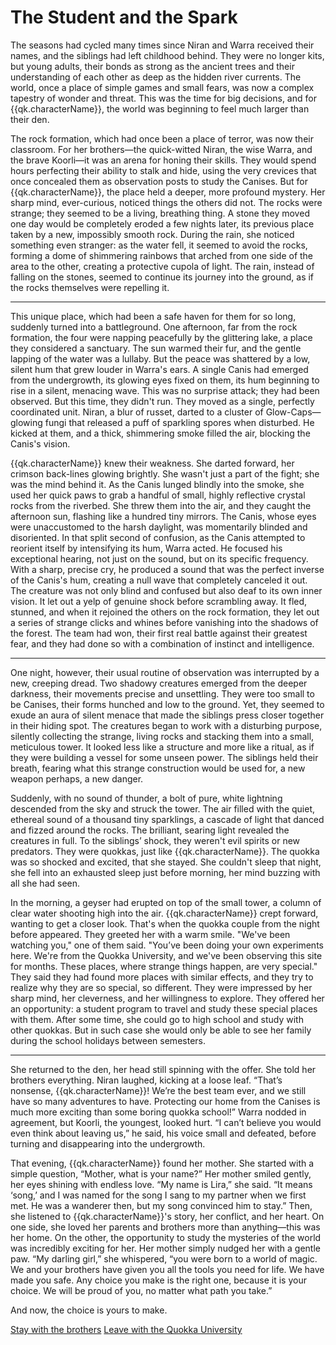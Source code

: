 # The Student and the Spark
The seasons had cycled many times since Niran and Warra received their names, and the siblings had left childhood behind. They were no longer kits, but young adults, their bonds as strong as the ancient trees and their understanding of each other as deep as the hidden river currents. The world, once a place of simple games and small fears, was now a complex tapestry of wonder and threat. This was the time for big decisions, and for {{qk.characterName}}, the world was beginning to feel much larger than their den.

The rock formation, which had once been a place of terror, was now their classroom. For her brothers—the quick-witted Niran, the wise Warra, and the brave Koorli—it was an arena for honing their skills. They would spend hours perfecting their ability to stalk and hide, using the very crevices that once concealed them as observation posts to study the Canises. But for {{qk.characterName}}, the place held a deeper, more profound mystery. Her sharp mind, ever-curious, noticed things the others did not. The rocks were strange; they seemed to be a living, breathing thing. A stone they moved one day would be completely eroded a few nights later, its previous place taken by a new, impossibly smooth rock. During the rain, she noticed something even stranger: as the water fell, it seemed to avoid the rocks, forming a dome of shimmering rainbows that arched from one side of the area to the other, creating a protective cupola of light. The rain, instead of falling on the stones, seemed to continue its journey into the ground, as if the rocks themselves were repelling it.

***

This unique place, which had been a safe haven for them for so long, suddenly turned into a battleground. One afternoon, far from the rock formation, the four were napping peacefully by the glittering lake, a place they considered a sanctuary. The sun warmed their fur, and the gentle lapping of the water was a lullaby. But the peace was shattered by a low, silent hum that grew louder in Warra's ears. A single Canis had emerged from the undergrowth, its glowing eyes fixed on them, its hum beginning to rise in a silent, menacing wave. This was no surprise attack; they had been observed. But this time, they didn't run. They moved as a single, perfectly coordinated unit. Niran, a blur of russet, darted to a cluster of Glow-Caps—glowing fungi that released a puff of sparkling spores when disturbed. He kicked at them, and a thick, shimmering smoke filled the air, blocking the Canis's vision.

{{qk.characterName}} knew their weakness. She darted forward, her crimson back-lines glowing brightly. She wasn't just a part of the fight; she was the mind behind it. As the Canis lunged blindly into the smoke, she used her quick paws to grab a handful of small, highly reflective crystal rocks from the riverbed. She threw them into the air, and they caught the afternoon sun, flashing like a hundred tiny mirrors. The Canis, whose eyes were unaccustomed to the harsh daylight, was momentarily blinded and disoriented. In that split second of confusion, as the Canis attempted to reorient itself by intensifying its hum, Warra acted. He focused his exceptional hearing, not just on the sound, but on its specific frequency. With a sharp, precise cry, he produced a sound that was the perfect inverse of the Canis's hum, creating a null wave that completely canceled it out. The creature was not only blind and confused but also deaf to its own inner vision. It let out a yelp of genuine shock before scrambling away. It fled, stunned, and when it rejoined the others on the rock formation, they let out a series of strange clicks and whines before vanishing into the shadows of the forest. The team had won, their first real battle against their greatest fear, and they had done so with a combination of instinct and intelligence.

***

One night, however, their usual routine of observation was interrupted by a new, creeping dread. Two shadowy creatures emerged from the deeper darkness, their movements precise and unsettling. They were too small to be Canises, their forms hunched and low to the ground. Yet, they seemed to exude an aura of silent menace that made the siblings press closer together in their hiding spot. The creatures began to work with a disturbing purpose, silently collecting the strange, living rocks and stacking them into a small, meticulous tower. It looked less like a structure and more like a ritual, as if they were building a vessel for some unseen power. The siblings held their breath, fearing what this strange construction would be used for, a new weapon perhaps, a new danger.

Suddenly, with no sound of thunder, a bolt of pure, white lightning descended from the sky and struck the tower. The air filled with the quiet, ethereal sound of a thousand tiny sparklings, a cascade of light that danced and fizzed around the rocks. The brilliant, searing light revealed the creatures in full. To the siblings’ shock, they weren't evil spirits or new predators. They were quokkas, just like {{qk.characterName}}. The quokka was so shocked and excited, that she stayed. She couldn't sleep that night, she fell into an exhausted sleep just before morning, her mind buzzing with all she had seen.

In the morning, a geyser had erupted on top of the small tower, a column of clear water shooting high into the air. {{qk.characterName}} crept forward, wanting to get a closer look. That's when the quokka couple from the night before appeared. They greeted her with a warm smile. "We've been watching you," one of them said. "You’ve been doing your own experiments here. We're from the Quokka University, and we've been observing this site for months. These places, where strange things happen, are very special." They said they had found more places with similar effects, and they try to realize why they are so special, so different. They were impressed by her sharp mind, her cleverness, and her willingness to explore. They offered her an opportunity: a student program to travel and study these special places with them. After some time, she could go to high school and study with other quokkas. But in such case she would only be able to see her family during the school holidays between semesters.

***

She returned to the den, her head still spinning with the offer. She told her brothers everything. Niran laughed, kicking at a loose leaf. “That’s nonsense, {{qk.characterName}}! We’re the best team ever, and we still have so many adventures to have. Protecting our home from the Canises is much more exciting than some boring quokka school!” Warra nodded in agreement, but Koorli, the youngest, looked hurt. “I&nbsp;can’t believe you would even think about leaving us,” he said, his voice small and defeated, before turning and disappearing into the undergrowth.

That evening, {{qk.characterName}} found her mother. She started with a simple question, “Mother, what is your name?” Her mother smiled gently, her eyes shining with endless love. “My name is Lira,” she said. “It means ‘song,’ and I was named for the song I sang to my partner when we first met. He was a wanderer then, but my song convinced him to stay.” Then, she listened to {{qk.characterName}}'s story, her conflict, and her heart. On one side, she loved her parents and brothers more than anything—this was her home. On the other, the opportunity to study the mysteries of the world was incredibly exciting for her. Her mother simply nudged her with a gentle paw. “My darling girl,” she whispered, “you were born to a world of magic. We and your brothers have given you all the tools you need for life. We have made you safe. Any choice you make is the right one, because it is your choice. We will be proud of you, no matter what path you take.”

And now, the choice is yours to make.

[Stay with the brothers](0b00-echoes-in-broken-lands)
[Leave with the Quokka University](0a00-the-path-unfolds)
